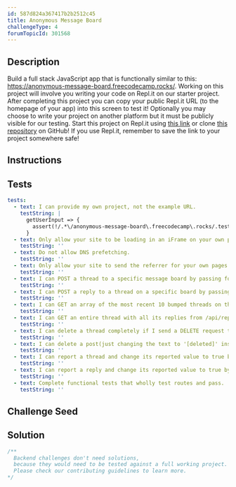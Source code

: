 ```yaml
---
id: 587d824a367417b2b2512c45
title: Anonymous Message Board
challengeType: 4
forumTopicId: 301568
---
```


## Description
<section id='description'>
Build a full stack JavaScript app that is functionally similar to this: <a href="https://anonymous-message-board.freecodecamp.rocks/" target="_blank">https://anonymous-message-board.freecodecamp.rocks/</a>.
Working on this project will involve you writing your code on Repl.it on our starter project. After completing this project you can copy your public Repl.it URL (to the homepage of your app) into this screen to test it! Optionally you may choose to write your project on another platform but it must be publicly visible for our testing.
Start this project on Repl.it using <a href="https://repl.it/github/freeCodeCamp/boilerplate-project-messageboard">this link</a> or clone <a href='https://github.com/freeCodeCamp/boilerplate-project-messageboard/'>this repository</a> on GitHub! If you use Repl.it, remember to save the link to your project somewhere safe!
</section>

## Instructions
<section id='instructions'>

</section>

## Tests
<section id='tests'>

```yml
tests:
  - text: I can provide my own project, not the example URL.
    testString: |
      getUserInput => {
        assert(!/.*\/anonymous-message-board\.freecodecamp\.rocks/.test(getUserInput('url')));
      }
  - text: Only allow your site to be loading in an iFrame on your own pages.
    testString: ''
  - text: Do not allow DNS prefetching.
    testString: ''
  - text: Only allow your site to send the referrer for your own pages.
    testString: ''
  - text: I can POST a thread to a specific message board by passing form data text and deletepassword\_ to /api/threads/{board}.(Recommend res.redirect to board page /b/{board}) Saved will be at least \_id, text, createdon\_(date&time), bumpedon\_(date&time, starts same as created\_on), reported(boolean), deletepassword\_, & replies(array).
    testString: ''
  - text: I can POST a reply to a thread on a specific board by passing form data text, deletepassword\_, & threadid\_ to /api/replies/{board} and it will also update the bumped\_on date to the comments date.(Recommend res.redirect to thread page /b/{board}/{thread\_id}) In the thread's replies array will be saved \_id, text, createdon\_, deletepassword\_, & reported.
    testString: ''
  - text: I can GET an array of the most recent 10 bumped threads on the board with only the most recent 3 replies each from /api/threads/{board}. The reported and deletepasswords\_ fields will not be sent to the client.
    testString: ''
  - text: I can GET an entire thread with all its replies from /api/replies/{board}?thread\_id={thread\_id}. Also hiding the same fields the client should be see.
    testString: ''
  - text: I can delete a thread completely if I send a DELETE request to /api/threads/{board} and pass along the threadid\_ & deletepassword\_. (Text response will be 'incorrect password' or 'success')
    testString: ''
  - text: I can delete a post(just changing the text to '[deleted]' instead of removing completely like a thread) if I send a DELETE request to /api/replies/{board} and pass along the threadid\_, replyid\_, & deletepassword\_. (Text response will be 'incorrect password' or 'success')
    testString: ''
  - text: I can report a thread and change its reported value to true by sending a PUT request to /api/threads/{board} and pass along the threadid\_. (Text response will be 'success')
    testString: ''
  - text: I can report a reply and change its reported value to true by sending a PUT request to /api/replies/{board} and pass along the threadid\_ & replyid\_. (Text response will be 'success')
    testString: ''
  - text: Complete functional tests that wholly test routes and pass.
    testString: ''

```

</section>

## Challenge Seed
<section id='challengeSeed'>

</section>

## Solution
<section id='solution'>

```js
/**
  Backend challenges don't need solutions, 
  because they would need to be tested against a full working project. 
  Please check our contributing guidelines to learn more.
*/
```

</section>

